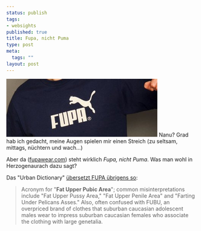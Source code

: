 ```yaml
--- 
status: publish
tags: 
- websights
published: true
title: Fupa, nicht Puma
type: post
meta: 
  tags: ""
layout: post
---
```

<img src='/media/wp/050307fupa.jpg' alt='Fuba T Shirt' class="centered" />
Nanu? Grad hab ich gedacht, meine Augen spielen mir einen Streich (zu seltsam, mittags, nüchtern und wach...)

Aber da (<a href="http://www.fupawear.com/">fupawear.com</a>) steht wirklich <em>Fupa, nicht Puma</em>. Was man wohl in Herzogenaurach dazu sagt?

Das "Urban Dictionary" <a href="http://www.urbandictionary.com/define.php?term=FUPA">übersetzt FUPA übrigens so</a>:
<blockquote>Acronym for "<strong>Fat Upper Pubic Area</strong>"; common misinterpretations include "Fat Upper Pussy Area," "Fat Upper Penile Area" and "Farting Under Pelicans Asses." Also, often confused with FUBU, an overpriced brand of clothes that suburban caucasian adolescent males wear to impress suburban caucasian females who associate the clothing with large genetalia.</blockquote>
